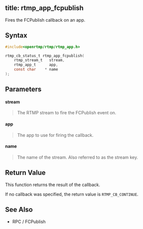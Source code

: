 title: rtmp_app_fcpublish
--------------------------

Fires the FCPublish callback on an app. 

## Syntax ##

```c
#include<openrtmp/rtmp/rtmp_app.h>

rtmp_cb_status_t rtmp_app_fcpublish( 
	rtmp_stream_t   stream, 
	rtmp_app_t      app, 
	const char    * name 
);
```

## Parameters ##
#### stream ####
> The RTMP stream to fire the FCPublish event on.

#### app ####
> The app to use for firing the callback.

#### name ####
> The name of the stream. Also referred to as the stream key.

## Return Value ##
This function returns the result of the callback.

If no callback was specified, the return value is `RTMP_CB_CONTINUE`.

## See Also ##
* RPC / FCPublish